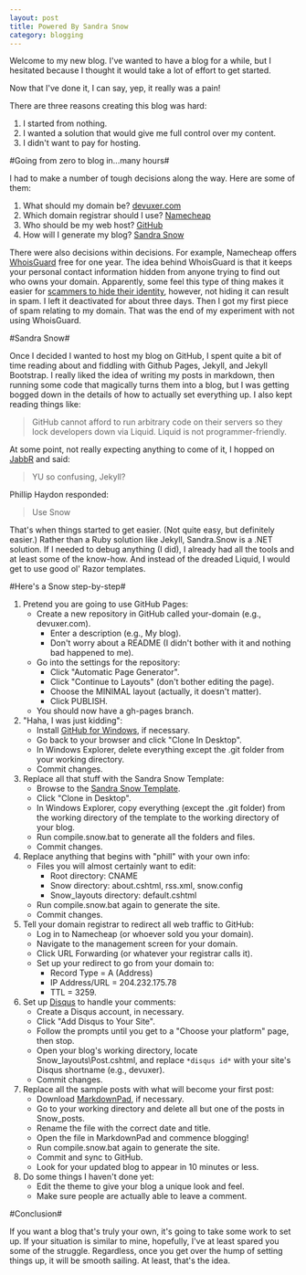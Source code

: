 ```yaml
---
layout: post
title: Powered By Sandra Snow
category: blogging
---
```


Welcome to my new blog. I've wanted to have a blog for a while, but I hesitated because I thought it would take a lot of effort to get started.

Now that I've done it, I can say, yep, it really was a pain!

There are three reasons creating this blog was hard:

1. I started from nothing.
2. I wanted a solution that would give me full control over my content.
3. I didn't want to pay for hosting.

#Going from zero to blog in...many hours#

I had to make a number of tough decisions along the way. Here are some of them:

1. What should my domain be? [devuxer.com](http://www.devuxer.com) 
2. Which domain registrar should I use? [Namecheap](https://www.namecheap.com/)
3. Who should be my web host? [GitHub](https://github.com/)
4. How will I generate my blog? [Sandra Snow](https://github.com/Sandra/Sandra.Snow)

There were also decisions within decisions. For example, Namecheap offers [WhoisGuard](http://www.whoisguard.com/) free for one year. The idea behind WhoisGuard is that it keeps your personal contact information hidden from anyone trying to find out who owns your domain. Apparently, some feel this type of thing makes it easier for [scammers to hide their identity](http://www.hostingdiscussion.com/domain-name-issues/10374-why-should-we-pay-whois-guard.html), however, not hiding it can result in spam. I left it deactivated for about three days. Then I got my first piece of spam relating to my domain. That was the end of my experiment with not using WhoisGuard.

#Sandra Snow#

Once I decided I wanted to host my blog on GitHub, I spent quite a bit of time reading about and fiddling with Github Pages, Jekyll, and Jekyll Bootstrap. I really liked the idea of writing my posts in markdown, then running some code that magically turns them into a blog, but I was getting bogged down in the details of how to actually set everything up. I also kept reading things like:

> GitHub cannot afford to run arbitrary code on their servers so they lock developers down via Liquid. Liquid is not programmer-friendly.

At some point, not really expecting anything to come of it, I hopped on [JabbR](https://jabbr.net/) and said:

> YU so confusing, Jekyll?

Phillip Haydon responded:

> Use Snow 

That's when things started to get easier. (Not quite easy, but definitely easier.) Rather than a Ruby solution like Jekyll, Sandra.Snow is a .NET solution. If I needed to debug anything (I did), I already had all the tools and at least some of the know-how. And instead of the dreaded Liquid, I would get to use good ol' Razor templates.

#Here's a Snow step-by-step#

1. Pretend you are going to use GitHub Pages:
    * Create a new repository in GitHub called your-domain (e.g., devuxer.com).
        * Enter a description (e.g., My blog).
        * Don't worry about a README (I didn't bother with it and nothing bad happened to me).
    * Go into the settings for the repository:
        * Click "Automatic Page Generator".
        * Click "Continue to Layouts" (don't bother editing the page).
        * Choose the MINIMAL layout (actually, it doesn't matter).
        * Click PUBLISH.
    * You should now have a gh-pages branch.
2. "Haha, I was just kidding":
    * Install [GitHub for Windows](http://windows.github.com/), if necessary.
    * Go back to your browser and click "Clone In Desktop".
    * In Windows Explorer, delete everything except the .git folder from your working directory.
    * Commit changes.
3. Replace all that stuff with the Sandra Snow Template:
    * Browse to the [Sandra Snow Template](https://github.com/Sandra/Sandra.Snow.SnowTemplate).
    * Click "Clone in Desktop".
    * In Windows Explorer, copy everything (except the .git folder) from the working directory of the template to the working directory of your blog.
    * Run compile.snow.bat to generate all the folders and files.
    * Commit changes.
4. Replace anything that begins with "phill" with your own info:
    * Files you will almost certainly want to edit:
        * Root directory: CNAME
        * Snow directory: about.cshtml, rss.xml, snow.config
        * Snow\_layouts directory: default.cshtml
    * Run compile.snow.bat again to generate the site.
    * Commit changes.
5. Tell your domain registrar to redirect all web traffic to GitHub:
    * Log in to Namecheap (or whoever sold you your domain).
    * Navigate to the management screen for your domain.
    * Click URL Forwarding (or whatever your registrar calls it).
    * Set up your redirect to go from your domain to:
        * Record Type = A (Address)
        * IP Address/URL = 204.232.175.78
        * TTL = 3259.
6. Set up [Disqus](http://disqus.com/) to handle your comments:
    * Create a Disqus account, in necessary.
    * Click "Add Disqus to Your Site".
    * Follow the prompts until you get to a "Choose your platform" page, then stop.
    * Open your blog's working directory, locate Snow\_layouts\Post.cshtml, and replace `*disqus id*` with your site's Disqus shortname (e.g., devuxer).
    * Commit changes.
7. Replace all the sample posts with what will become your first post:
    * Download [MarkdownPad](http://markdownpad.com/), if necessary.
    * Go to your working directory and delete all but one of the posts in Snow\_posts.
    * Rename the file with the correct date and title.
    * Open the file in MarkdownPad and commence blogging!
    * Run compile.snow.bat again to generate the site.
    * Commit and sync to GitHub.
    * Look for your updated blog to appear in 10 minutes or less.
8. Do some things I haven't done yet:
    * Edit the theme to give your blog a unique look and feel.
    * Make sure people are actually able to leave a comment.


#Conclusion#

If you want a blog that's truly your own, it's going to take some work to set up. If your situation is similar to mine, hopefully, I've at least spared you some of the struggle. Regardless, once you get over the hump of setting things up, it will be smooth sailing. At least, that's the idea.